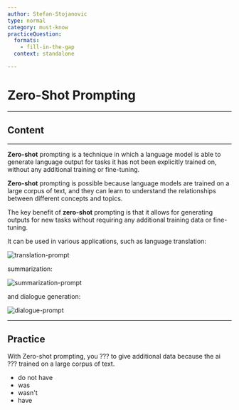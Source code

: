 ```yaml
---
author: Stefan-Stojanovic
type: normal
category: must-know
practiceQuestion:
  formats:
    - fill-in-the-gap
  context: standalone

---
```


# Zero-Shot Prompting

---

## Content

---

**Zero-shot** prompting is a technique in which a language model is able to generate language output for tasks it has not been explicitly trained on, without any additional training or fine-tuning. 

**Zero-shot** prompting is possible because language models are trained on a large corpus of text, and they can learn to understand the relationships between different concepts and topics.

The key benefit of **zero-shot** prompting is that it allows for generating outputs for new tasks without requiring any additional training data or fine-tuning.

It can be used in various applications, such as language translation:

![translation-prompt](https://img.enkipro.com/23dc4d5c1a4340910aff4cadbe1e5447.png)

summarization:

![summarization-prompt](https://img.enkipro.com/49d49240a1e8bce77dabb11445ab7e35.png)

and dialogue generation:

![dialogue-prompt](https://img.enkipro.com/e658eb1c427d2026a46522f31f53cb34.png)


---
## Practice

With Zero-shot prompting, you ??? to give additional data because the ai ??? trained on a large corpus of text.

- do not have
- was
- wasn't
- have